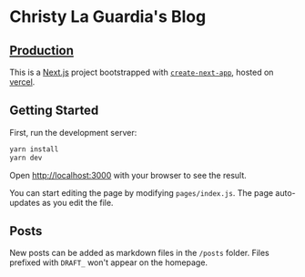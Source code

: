 # Christy La Guardia's Blog

## [Production](https://christylaguardia.com/)

This is a [Next.js](https://nextjs.org/) project bootstrapped with [`create-next-app`](https://github.com/vercel/next.js/tree/canary/packages/create-next-app), hosted on [vercel](https://vercel.com/).

## Getting Started

First, run the development server:

```bash
yarn install
yarn dev
```

Open [http://localhost:3000](http://localhost:3000) with your browser to see the result.

You can start editing the page by modifying `pages/index.js`. The page auto-updates as you edit the file.

## Posts

New posts can be added as markdown files in the `/posts` folder. Files prefixed with `DRAFT_` won't appear on the homepage.
